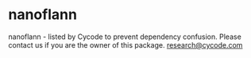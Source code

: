 # nanoflann
nanoflann - listed by Cycode to prevent dependency confusion.
Please contact us if you are the owner of this package.
research@cycode.com
